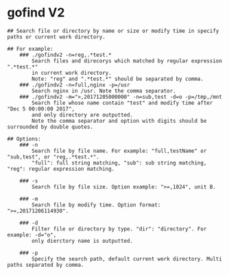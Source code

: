 # gofind V2
	
	## Search file or directory by name or size or modify time in specify paths or current work directory.

	## For example:
		### ./gofindv2 -n=reg,.*test.*
			Search files and direcorys which matched by regular expression ".*test.*" 
			in current work directory.
			Note: "reg" and ".*test.*" should be separated by comma.
		### ./gofindv2 -n=full,nginx -p=/usr
			Search nginx in /usr. Note the comma separator.
		### ./gofindv2 -m=">,20171205000000" -n=sub,test -d=o -p=/tmp,/mnt
			Search file whose name contain "test" and modify time after "Dec 5 00:00:00 2017", 
			and only directory are outputted.
			Note the comma separator and option with digits should be surrounded by double quotes.

	## Options:
		### -n 
			Search file by file name. For example: "full,testName" or "sub,test", or "reg,.*test.*".
			"full": full string matching, "sub": sub string matching, "reg": regular expression matching.
	
		### -s
			Search file by file size. Option example: ">=,1024", unit B.
	
		### -m
			Search file by modify time. Option format: ">=,20171206114930".
	
		### -d
			Filter file or directory by type. "dir": "directory". For example: -d="o", 
			only dierctory name is outputted.
	
		### -p
			Specify the search path, default current work directory. Multi paths separated by comma.



